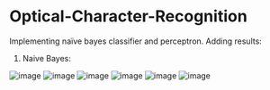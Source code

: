 # Optical-Character-Recognition
Implementing naïve bayes classifier and perceptron.
Adding results:

1. Naive Bayes:

![image](https://user-images.githubusercontent.com/76450471/178143584-9760c885-8e77-4918-bfcc-9df57ae0df3b.png)
![image](https://user-images.githubusercontent.com/76450471/178143588-9fb6b601-60be-4279-8fdb-3f69a377d95a.png)
![image](https://user-images.githubusercontent.com/76450471/178143591-018ecbfc-c36c-47c1-ac65-078b20416a4f.png)
![image](https://user-images.githubusercontent.com/76450471/178143594-7be5d92c-51be-4904-92ef-b7cd15caf757.png)
![image](https://user-images.githubusercontent.com/76450471/178143599-02425124-c471-4816-83b5-76384efa5aaa.png)
![image](https://user-images.githubusercontent.com/76450471/178143602-fb1b66fa-bfdf-4c3c-aa3b-f42da32de7f7.png)
